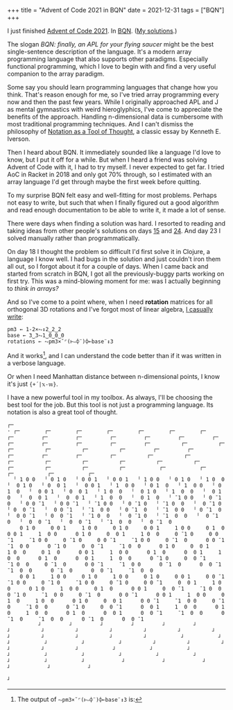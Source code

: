 +++
title = "Advent of Code 2021 in BQN"
date = 2021-12-31
tags = ["BQN"]
+++

I just finished [Advent of Code 2021](https://adventofcode.com/2021). In [BQN](https://mlochbaum.github.io/BQN/). ([My solutions](https://github.com/dancek/bqn-advent2021).)

The slogan *BQN: finally, an APL for your flying saucer* might be the best single-sentence description of the language. It's a modern array programming language that also supports other paradigms. Especially functional programming, which I love to begin with and find a very useful companion to the array paradigm.

Some say you should learn programming languages that change how you think. That's reason enough for me, so I've tried array programming every now and then the past few years. While I originally approached APL and J as mental gymnastics with weird hieroglyphics, I've come to appreciate the benefits of the approach. Handling n-dimensional data is cumbersome with most traditional programming techniques. And I can't dismiss the philosophy of [Notation as a Tool of Thought](https://www.jsoftware.com/papers/tot.htm), a classic essay by Kenneth E. Iverson.

Then I heard about BQN. It immediately sounded like a language I'd love to know, but I put it off for a while. But when I heard a friend was solving Advent of Code with it, I had to try myself. I never expected to get far. I tried AoC in Racket in 2018 and only got 70% through, so I estimated with an array language I'd get through maybe the first week before quitting.

To my surprise BQN felt easy and well-fitting for most problems. Perhaps not easy to write, but such that when I finally figured out a good algorithm and read enough documentation to be able to write it, it made a lot of sense.

There were days when finding a solution was hard. I resorted to reading and taking ideas from other people's solutions on days [15](https://github.com/dancek/bqn-advent2021/blob/master/15.bqn) and [24](https://github.com/dancek/bqn-advent2021/blob/master/24.bqn). And day 23 I solved manually rather than programmatically.

On day 18 I thought the problem so difficult I'd first solve it in Clojure, a language I know well. I had bugs in the solution and just couldn't iron them all out, so I forgot about it for a couple of days. When I came back and started from scratch in BQN, I got all the previously-buggy parts working on first try. This was a mind-blowing moment for me: was I actually beginning to *think in arrays?*

And so I've come to a point where, when I need **rotation** matrices for all orthogonal 3D rotations and I've forgot most of linear algebra, [I casually write](https://github.com/dancek/bqn-advent2021/blob/master/19.bqn#L27-L30):
```
pm3 ← 1-2×⥊↕2‿2‿2
base ← 3‿3⥊1‿0‿0‿0
rotations ← ⥊pm3×˘⌜(⊢∾⌽¨)⌽⟜base¨↕3
```
And it works[^1], and I can understand the code better than if it was written in a verbose language.

Or when I need Manhattan distance between n-dimensional points, I know it's just `{+´|𝕩-𝕨}`.

I have a new powerful tool in my toolbox. As always, I'll be choosing the best tool for the job. But this tool is not just a programming language. Its notation is also a great tool of thought.

[^1]: The output of `⥊pm3×˘⌜(⊢∾⌽¨)⌽⟜base¨↕3` is:

```
┌─
· ┌─        ┌─        ┌─        ┌─        ┌─        ┌─        ┌─         ┌─         ┌─         ┌─         ┌─         ┌─         ┌─         ┌─         ┌─         ┌─         ┌─         ┌─         ┌─          ┌─          ┌─          ┌─          ┌─          ┌─          ┌─         ┌─         ┌─         ┌─         ┌─         ┌─         ┌─          ┌─          ┌─          ┌─          ┌─          ┌─          ┌─          ┌─          ┌─          ┌─          ┌─          ┌─          ┌─           ┌─           ┌─           ┌─           ┌─           ┌─
  ╵ 1 0 0   ╵ 0 1 0   ╵ 0 0 1   ╵ 0 0 1   ╵ 1 0 0   ╵ 0 1 0   ╵ 1 0  0   ╵  0 1 0   ╵ 0  0 1   ╵  0 0 1   ╵ 1  0 0   ╵ 0 1  0   ╵ 1  0 0   ╵ 0 1  0   ╵  0 0 1   ╵ 0  0 1   ╵ 1 0  0   ╵  0 1 0   ╵ 1  0  0   ╵  0 1  0   ╵  0  0 1   ╵  0  0 1   ╵ 1  0  0   ╵  0 1  0   ╵ ¯1 0 0   ╵ 0 ¯1 0   ╵ 0 0 ¯1   ╵ 0 0 ¯1   ╵ ¯1 0 0   ╵ 0 ¯1 0   ╵ ¯1 0  0   ╵  0 ¯1 0   ╵ 0  0 ¯1   ╵  0 0 ¯1   ╵ ¯1  0 0   ╵ 0 ¯1  0   ╵ ¯1  0 0   ╵ 0 ¯1  0   ╵  0 0 ¯1   ╵ 0  0 ¯1   ╵ ¯1 0  0   ╵  0 ¯1 0   ╵ ¯1  0  0   ╵  0 ¯1  0   ╵  0  0 ¯1   ╵  0  0 ¯1   ╵ ¯1  0  0   ╵  0 ¯1  0
    0 1 0     0 0 1     1 0 0     0 1 0     0 0 1     1 0 0     0 1  0      0 0 1     1  0 0      0 1 0     0  0 1     1 0  0     0 ¯1 0     0 0 ¯1     ¯1 0 0     0 ¯1 0     0 0 ¯1     ¯1 0 0     0 ¯1  0      0 0 ¯1     ¯1  0 0      0 ¯1 0     0  0 ¯1     ¯1 0  0      0 1 0     0  0 1     1 0  0     0 1  0      0 0 1     1  0 0      0 1  0      0  0 1     1  0  0      0 1  0      0  0 1     1  0  0      0 ¯1 0     0  0 ¯1     ¯1 0  0     0 ¯1  0      0 0 ¯1     ¯1  0 0      0 ¯1  0      0  0 ¯1     ¯1  0  0      0 ¯1  0      0  0 ¯1     ¯1  0  0
    0 0 1     1 0 0     0 1 0     1 0 0     0 1 0     0 0 1     0 0 ¯1     ¯1 0 0     0 ¯1 0     ¯1 0 0     0 ¯1 0     0 0 ¯1     0  0 1     1 0  0      0 1 0     1  0 0     0 1  0      0 0 1     0  0 ¯1     ¯1 0  0      0 ¯1 0     ¯1  0 0     0 ¯1  0      0 0 ¯1      0 0 1     1  0 0     0 1  0     1 0  0      0 1 0     0  0 1      0 0 ¯1     ¯1  0 0     0 ¯1  0     ¯1 0  0      0 ¯1 0     0  0 ¯1      0  0 1     1  0  0      0 1  0     1  0  0      0 1  0      0  0 1      0  0 ¯1     ¯1  0  0      0 ¯1  0     ¯1  0  0      0 ¯1  0      0  0 ¯1
          ┘         ┘         ┘         ┘         ┘         ┘          ┘          ┘          ┘          ┘          ┘          ┘          ┘          ┘          ┘          ┘          ┘          ┘           ┘           ┘           ┘           ┘           ┘           ┘          ┘          ┘          ┘          ┘          ┘          ┘           ┘           ┘           ┘           ┘           ┘           ┘           ┘           ┘           ┘           ┘           ┘           ┘            ┘            ┘            ┘            ┘            ┘            ┘
                                                                                                                                                                                                                                                                                                                                                                                                                                                                                                                                                                          ┘
```

